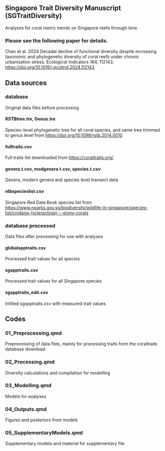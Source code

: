 ## Singapore Trait Diversity Manuscript (SGTraitDiversity)
Analyses for coral metric trends on Singapore reefs through time.

### Please see the following paper for details.
 Chan et al. 2024 Decadal decline of functional diversity despite increasing taxonomic and phylogenetic diversity of coral reefs under chronic urbanisation stress. Ecological Indicators 164, 112143. 
 https://doi.org/10.1016/j.ecolind.2024.112143
 
 ## Data sources
 ### database
 Original data files before processing
 #### RSTBtree.tre, Genus.tre
 Species-level phylogenetic tree for all coral species, and same tree trimmed to genus level from https://doi.org/10.1098/rstb.2014.0010
 #### fulltraits.csv
 Full traits list downloaded from https://coraltraits.org/
 #### genera.t.csv, modgenera.t.csv, species.t.csv
 Genera, modern genera and species level transect data
 #### rdbspecieslist.csv
 Singapore Red Data Book species list from https://www.nparks.gov.sg/biodiversity/wildlife-in-singapore/species-list/cnidaria-(scleractinia)---stony-corals
 ### database processed
 Data files after processing for use with analyses
 #### globalspptraits.csv
 Processed trait values for all species
 #### sgspptraits.csv
 Processed trait values for all Singapore species
 #### sgspptraits_edit.csv
 Infilled sgspptraits.csv with measured trait values
 ## Codes
 ### 01_Preprocessing.qmd
 Preprocessing of data files, mainly for processing traits from the coraltraits database download
 ### 02_Processing.qmd
 Diversity calculations and compilation for modelling
 ### 03_Modelling.qmd
 Models for analyses
 ### 04_Outputs.qmd
 Figures and posteriors from models 
 ### 05_SupplementaryModels.qmd
 Supplementary models and material for supplementary file
